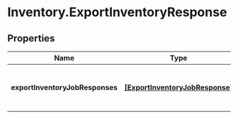 # Inventory.ExportInventoryResponse

## Properties

Name | Type | Description | Notes
------------ | ------------- | ------------- | -------------
**exportInventoryJobResponses** | [**[ExportInventoryJobResponse]**](ExportInventoryJobResponse.md) | List of Export Inventory Job Responses | [optional] 


